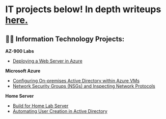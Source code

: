 <h1>IT projects below! In depth writeups <a href="https://medium.com/@henryossinger">here.</a></h1>

<h2>👨‍💻 Information Technology Projects:</h2>
<b>AZ-900 Labs</b>

- [Deploying a Web Server in Azure]()

<b>Microsoft Azure</b>

  - [Configuring On-premises Active Directory within Azure VMs](https://github.com/henryossinger/Active-Directory)
  - [Network Security Groups (NSGs) and Inspecting Network Protocols](https://github.com/henryossinger/Network-Protocols)

<b>Home Server</b>

  - [Build for Home Lab Server](https://github.com/henryossinger/Homelab-Server-Build)
  - [Automating User Creation in Active Directory](https://github.com/henryossinger/Automating-Tasks-In-Active-Directory/)
    





